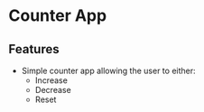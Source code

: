 # Counter App
## Features 
- Simple counter app allowing the user to either:
  - Increase 
  - Decrease 
  - Reset


